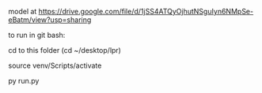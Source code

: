model at https://drive.google.com/file/d/1jSS4ATQyOjhutNSguIyn6NMpSe-eBatm/view?usp=sharing

to run in git bash:

cd to this folder (cd ~/desktop/lpr)

source venv/Scripts/activate

py run.py
